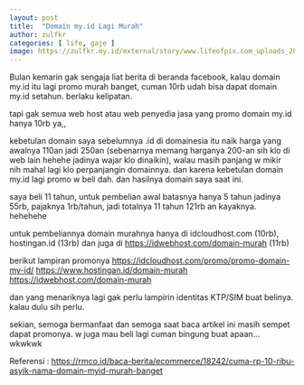```yaml
---
layout: post
title:  "Domain my.id Lagi Murah"
author: zulfkr
categories: [ life, gaje ]
image: https://zulfkr.my.id/external/story/www.lifeofpix.com_uploads_2019_03_275.jpg
---
```


Bulan kemarin gak sengaja liat berita di beranda facebook, kalau domain my.id itu lagi promo murah banget, cuman 10rb udah bisa dapat domain my.id setahun. berlaku kelipatan.

tapi gak semua web host atau web penyedia jasa yang promo domain my.id hanya 10rb ya,, 

kebetulan domain saya sebelumnya .id di domainesia itu naik harga yang awalnya 110an jadi 250an (sebenarnya memang harganya 200-an sih klo di web lain hehehe jadinya wajar klo dinaikin), walau masih panjang w mikir nih mahal lagi klo perpanjangin domainnya. dan karena kebetulan domain my.id lagi promo w beli dah. dan hasilnya domain saya saat ini. 

saya beli 11 tahun, untuk pembelian awal batasnya hanya 5 tahun jadinya 55rb, pajaknya 1rb/tahun, jadi totalnya 11 tahun 121rb an kayaknya. hehehehe

untuk pembeliannya domain murahnya hanya di idcloudhost.com (10rb), hostingan.id (13rb) dan juga di https://idwebhost.com/domain-murah (11rb)

berikut lampiran promonya 
https://idcloudhost.com/promo/promo-domain-my-id/
https://www.hostingan.id/domain-murah
https://idwebhost.com/domain-murah

dan yang menariknya lagi gak perlu lampirin identitas KTP/SIM buat belinya. kalau dulu sih perlu.

sekian, semoga bermanfaat dan semoga saat baca artikel ini masih sempet dapat promonya. w juga mau beli lagi cuman bingung buat apaan... wkwkwk

Referensi :
https://rmco.id/baca-berita/ecommerce/18242/cuma-rp-10-ribu-asyik-nama-domain-myid-murah-banget
